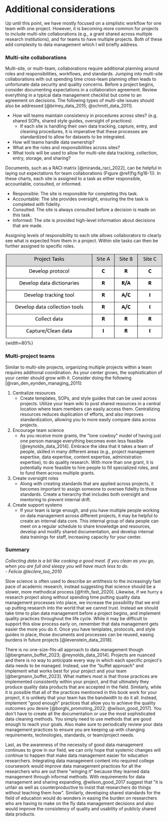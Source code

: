 # Additional considerations

Up until this point, we have mostly focused on a simplistic workflow for one team with one project. However, it is becoming more common for projects to include multi-site collaborations (e.g., a grant shared across multiple research institutions), and for teams to have multiple projects. Both of these add complexity to data management which I will briefly address.

### Multi-site collaborations

Multi-site, or multi-team, collaborations require additional planning around roles and responsibilities, workflows, and standards. Jumping into multi-site collaborations with out spending time cross-team planning often leads to unfortunate data security and quality concerns. Before a project begins, consider documenting expectations in a collaboration agreement. Review everything in a typical data management checklist but come to an agreement on decisions. The following types of multi-site issues should also be addressed [@briney_data_2015; @schmitt_data_2011].

- How will teams maintain consistency in procedures across sites? (e.g. shared SOPs, shared style guides, oversight of practices)
  - If each site is handling their own data tracking, capture, entry, and cleaning procedures, it is imperative that these processes are standardized to allow for datasets to be integrated.
- How will teams handle data ownership?
- What are the roles and responsibilities across sites?
- What tools will be used to allow for multi-site data tracking, collection, entry, storage, and sharing?

Documents, such as a RACI matrix [@miranda_raci_2022], can be helpful in laying out expectations for team collaborations (Figure \@ref(fig:fig16-1)). In these charts, each site is assigned to a task as either responsible, accountable, consulted, or informed. 

- Responsible: The site is responsible for completing this task.
- Accountable: The site provides oversight, ensuring the the task is completed with fidelity.
- Consulted: The site is always consulted before a decision is made on this task.
- Informed: The site is provided high-level information about decisions that are made.

Assigning levels of responsibility to each site allows collaborators to clearly see what is expected from them in a project. Within site tasks can then be further assigned to specific roles.

![(\#fig:fig16-1)Example of a RACI chart for a multi-site project collaboration](img/raci.PNG){width=80%}

### Multi-project teams

Similar to multi-site projects, organizing multiple projects within a team requires additional coordination. As your center grows, the sophistication of your center should grow with it. Consider doing the following [@van_den_eynden_managing_2011]:

1. Centralize resources
    - Create templates, SOPs, and style guides that can be used across projects. Utilize your team wiki to post shared resources in a central location where team members can easily access them.  Centralizing resources reduces duplication of efforts, and also improves standardization, allowing you to more easily compare data across projects. 
2. Encourage team science
    - As you receive more grants, the "lone cowboy" model of having just one person manage everything becomes even less feasible [@reynolds_data_2014]. Embrace the idea that it takes a team of people, skilled in many different areas (e.g., project management expertise, data expertise, content expertise, administration expertise), to do quality research. With more than one grant, it is potentially more feasible to hire people to fill specialized roles, and to fund them across multiple grants.
3. Create oversight roles
    - Along with creating standards that are applied across projects, it becomes important to assign someone to oversee fidelity to those standards. Create a hierarchy that includes both oversight and mentoring to prevent internal drift.
4. Create support systems
    - If your team is large enough, and you have multiple people working on data management across different projects, it may be helpful to create an internal data core. This internal group of data people can meet on a regular schedule to share knowledge and resources, develop and modify shared documentation, and develop internal data trainings for staff, increasing capacity for your center.


### Summary

*Collecting data is a bit like cooking a good meal. If you clean as you go, when you are full and sleepy you will have much less to do.*<br> *- Felicia @leclere_too_2010*

Slow science is often used to describe an antithesis to the increasingly fast pace of academic research, instead suggesting that science should be a slower, more methodical process [@frith_fast_2020]. Likewise, if we hurry a research project along without spending time putting quality data management processes into place, we increase the possibility that we end up putting research into the world that we cannot trust. Instead we should take time to plan data management before a project begins, and implement quality practices throughout the life cycle. While it may be difficult to support this slow process early on, remember that data management gets easier the more you do it. Once you have templates, protocols, and style guides in place, those documents and processes can be reused, easing burdens in future projects [@levenstein_data_2018].

There is no one-size-fits-all approach to data management though [@bergmann_buffet_2023; @reynolds_data_2014]. Projects are nuanced and there is no way to anticipate every way in which each specific project's data needs to be managed. Instead, use the "buffet approach" and implement what works best for your project and your team [@bergmann_buffet_2023]. What matters most is that those practices are implemented consistently within your project, and that ultimately they produce quality data products that are accepted in the field. Similarly, while it is possible that all of the practices mentioned in this book work for your project, it is unlikely that your team has the bandwidth to do it all. Instead, implement "good enough" practices that allow you to achieve the quality outcomes you desire [@borghi_promoting_2022; @wilson_good_2017]. You don't have to create all the documentation or use the most sophisticated data cleaning methods. You simply need to use methods that are good enough to reach your goals. Also make sure to periodically review your data management practices to ensure you are keeping up with changing requirements, technologies, standards, or team/project needs.

Last, as the awareness of the necessity of good data management continues to grow in our field, we can only hope that systemic changes will continue to happen that make data management easier for education researchers. Integrating data management content into required college coursework would improve data management practices for all the researchers who are out there "winging it" because they learned data management through informal methods. With requirements for data management and sharing expanding, @wilson_good_2017 suggest that "it is unfair as well as counterproductive to insist that researchers do things without teaching them how". Similarly, developing shared standards for the field of education would do wonders in easing the burden on researchers who are having to make on the fly data management decisions and also would improve the consistency of quality and usability of publicly shared data products.
